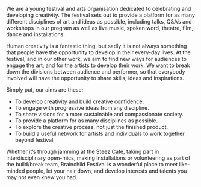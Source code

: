 We are a young festival and arts organisation dedicated to celebrating and developing creativity. The festival sets out to provide a platform for as many different disciplines of art and ideas as possible, including talks, Q&A’s and workshops in our program as well as live music, spoken word, theatre, film, dance and installations.

Human creativity is a fantastic thing, but sadly it is not always something that people have the opportunity to develop in their every-day lives. At the festival, and in our other work, we aim to find new ways for audiences to engage the art, and for the artists to develop their work. We want to break down the divisions between audience and performer, so that everybody involved will have the opportunity to share skills, ideas and inspirations.

Simply put, our aims are these:

- To develop creativity and build creative confidence.
- To engage with progressive ideas from any discipline.
- To share visions for a more sustainable and compassionate society.
- To provide a platform for as many disciplines as possible.
- To explore the creative process, not just the finished product.
- To build a useful network for artists and individuals to work together beyond festival.

Whether it’s through jamming at the Steez Cafe, taking part in interdisciplinary open-mics, making installations or volunteering as part of the build/break team, Brainchild Festival is a wonderful place to meet like-minded people, let your hair down, and develop interests and talents you may not even knew you had.  
